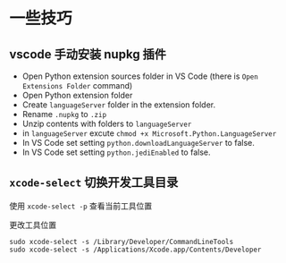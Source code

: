 # 一些技巧

## vscode 手动安装 nupkg 插件

- Open Python extension sources folder in VS Code (there is `Open Extensions Folder` command)
- Open Python extension folder
- Create `languageServer` folder in the extension folder.
- Rename `.nupkg` to `.zip`
- Unzip contents with folders to `languageServer`
- in `languageServer` excute `chmod +x Microsoft.Python.LanguageServer`
- In VS Code set setting `python.downloadLanguageServer` to false.
- In VS Code set setting `python.jediEnabled` to false.

## `xcode-select` 切换开发工具目录

使用 `xcode-select -p` 查看当前工具位置

更改工具位置

```shell
sudo xcode-select -s /Library/Developer/CommandLineTools
sudo xcode-select -s /Applications/Xcode.app/Contents/Developer
```
